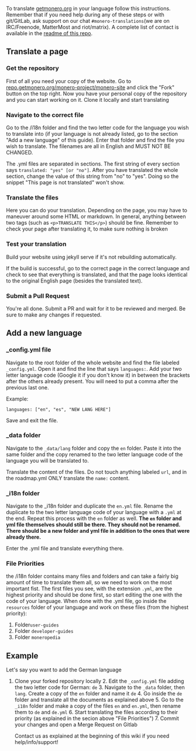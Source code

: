 To translate [getmonero.org](http://getmonero.org) in your language follow this instructions. Remember that if you need help during any of these steps or with git/GitLab, ask support on our chat `#monero-translations`(we are on IRC/Freenode, MatterMost and riot/matrix). A complete list of contact is available in the [readme of this repo](https://github.com/monero-ecosystem/monero-translations#contacts).

## Translate a page

### Get the repository

First of all you need your copy of the website. Go to [repo.getmonero.org/monero-project/monero-site](https://repo.getmonero.org/monero-project/monero-site) and click the "Fork" button on the top right. Now you have your personal copy of the repository and you can start working on it. Clone it locally and start translating

### Navigate to the correct file

Go to the /i18n folder and find the two letter code for the language you wish to translate into (if your language is not already listed, go to the section "Add a new language" of this guide). Enter that folder and find the file you wish to translate. The filenames are all in English and MUST NOT BE CHANGED.
&nbsp;

The .yml files are separated in sections. The first string of every section says `translated: "yes" [or "no"]`. After you have translated the whole section, change the value of this string from "no" to "yes". Doing so the snippet "This page is not translated" won't show.

### Translate the files

Here you can do your translation. Depending on the page, you may have to maneuver around some HTML or markdown. In general, anything between two tags (such as `<p>TRANSLATE THIS</p>`) should be fine.
Remember to check your page after translating it, to make sure nothing is broken


### Test your translation

Build your website using jekyll serve if it's not rebuilding automatically.

If the build is successful, go to the correct page in the correct language and check to see that everything is translated, and that the page looks identical to the original English page (besides the translated text).

### Submit a Pull Request

You're all done. Submit a PR and wait for it to be reviewed and merged. Be sure to make any changes if requested.

## Add a new language

### _config.yml file

Navigate to the root folder of the whole website and find the file labeled `_config.yml`. Open it and find the line that says `languages:`. Add your two letter language code (Google it if you don't know it) in between the brackets after the others already present. You will need to put a comma after the previous last one.

Example:

```
languages: ["en", "es", "NEW LANG HERE"]
```

Save and exit the file.

### _data folder

Navigate to the `_data/lang` folder and copy the `en` folder. Paste it into the same folder and the copy renamed to the two letter language code of the language you will be translated to.
&nbsp;

Translate the content of the files. Do not touch anything labeled `url`, and in the roadmap.yml ONLY translate the `name:` content.

### _i18n folder

Navigate to the _i18n folder and duplicate the `en.yml` file. Rename the duplicate to the two letter language code of your language with a `.yml` at the end. Repeat this process with the `en` folder as well.
**The `en` folder and yml file themselves should still be there. They should not be renamed. There should be a new folder and yml file in addition to the ones that were already there.**

Enter the .yml file and translate everything there.

### File Priorities

the /i18n folder contains many files and folders and can take a fairly big amount of time to translate them all, so we need to work on the most important fist. The first files you see, with the extension `.yml`, are the highest priority and should be done first, so start editing the one with the code of your language.
When done with the .yml file, go inside the `resources` folder of your language and work on these files (from the highest priority):

1. Folder`user-guides` 
2. Folder `developer-guides`
3. Folder `moneropedia`

## Example

Let's say you want to add the German language

1.  Clone your forked repository locally
    2\. Edit the `_config.yml` file adding the two letter code for German: `de`
    3\. Navigate to the `_data` folder, then `lang`. Create a copy of the `en` folder and name it `de`
    4\. Go inside the `de` folder and translate all the documents as explained above
    5\. Go to the `_i18n` folder and make a copy of the files `en` and `en.yml`, then rename them to `de` and `de.yml`
    6\. Start translating the files according to their priority (as explained in the secion above "File Priorities")
    7\. Commit your changes and open a Merge Request on Gitlab

    Contact us as explained at the beginning of this wiki if you need help/info/support!
